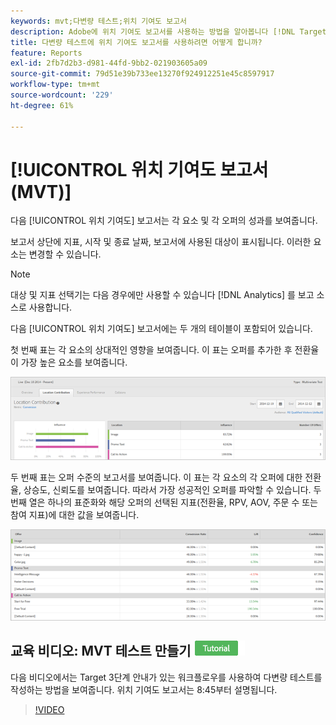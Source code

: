```yaml
---
keywords: mvt;다변량 테스트;위치 기여도 보고서
description: Adobe에 위치 기여도 보고서를 사용하는 방법을 알아봅니다 [!DNL Target] 각 요소 및 각 오퍼의 성과를 표시하는 경험 타깃팅 활동입니다.
title: 다변량 테스트에 위치 기여도 보고서를 사용하려면 어떻게 합니까?
feature: Reports
exl-id: 2fb7d2b3-d981-44fd-9bb2-021903605a09
source-git-commit: 79d51e39b733ee13270f924912251e45c8597917
workflow-type: tm+mt
source-wordcount: '229'
ht-degree: 61%

---
```


# [!UICONTROL 위치 기여도 보고서 (MVT)]

다음 [!UICONTROL 위치 기여도] 보고서는 각 요소 및 각 오퍼의 성과를 보여줍니다.

보고서 상단에 지표, 시작 및 종료 날짜, 보고서에 사용된 대상이 표시됩니다. 이러한 요소는 변경할 수 있습니다.

>[!NOTE]
>
>대상 및 지표 선택기는 다음 경우에만 사용할 수 있습니다 [!DNL Analytics] 를 보고 소스로 사용합니다.

다음 [!UICONTROL 위치 기여도] 보고서에는 두 개의 테이블이 포함되어 있습니다.

첫 번째 표는 각 요소의 상대적인 영향을 보여줍니다. 이 표는 오퍼를 추가한 후 전환율이 가장 높은 요소를 보여줍니다.

![Adobe Target의 위치 기여도 보고서](/help/main/c-reports/assets/locationcontributiontop.png)

두 번째 표는 오퍼 수준의 보고서를 보여줍니다. 이 표는 각 요소의 각 오퍼에 대한 전환율, 상승도, 신뢰도를 보여줍니다. 따라서 가장 성공적인 오퍼를 파악할 수 있습니다. 두 번째 열은 하나의 표준화와 해당 오퍼의 선택된 지표(전환율, RPV, AOV, 주문 수 또는 참여 지표)에 대한 값을 보여줍니다.

![Adobe Target의 위치 기여도 보고서](/help/main/c-reports/assets/locationcontributionbottom.png)

## 교육 비디오: MVT 테스트 만들기 ![튜토리얼 배지](/help/main/assets/tutorial.png)

다음 비디오에서는 Target 3단계 안내가 있는 워크플로우를 사용하여 다변량 테스트를 작성하는 방법을 보여줍니다. 위치 기여도 보고서는 8:45부터 설명됩니다.

>[!VIDEO](https://video.tv.adobe.com/v/17395)
